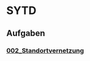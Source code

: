 # SYTD

## Aufgaben

### [002_Standortvernetzung](docs/SYTD/002_Standortvernetzung/002_Standortvernetzung.html)
